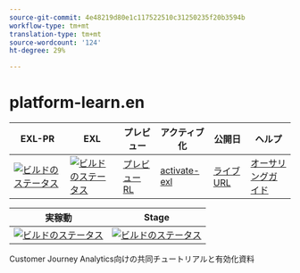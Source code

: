 ```yaml
---
source-git-commit: 4e48219d80e1c117522510c31250235f20b3594b
workflow-type: tm+mt
translation-type: tm+mt
source-wordcount: '124'
ht-degree: 29%

---
```

# platform-learn.en

| EXL-PR | EXL | プレビュー | アクティブ化 | 公開日 | ヘルプ |
|--- |--- |--- |--- |--- |--- |
| [![ビルドのステータス](https://docs.ci.corp.adobe.com/view/exl-pr/job/customer-journey-analytics-learn.en_pr-exl/badge/icon)](https://docs.ci.corp.adobe.com/view/exl-pr/job/customer-journey-analytics-learn.en_pr-exl/lastBuild/) | [![ビルドのステータス](https://docs.ci.corp.adobe.com/view/exl-pr/job/customer-journey-analytics-learn.en_exl/lastBuild/badge/icon)](https://docs.ci.corp.adobe.com/view/exl-pr/job/customer-journey-analytics-learn.en_exl/lastBuild/lastBuild) | [プレビュー RL](https://experienceleague.corp.adobe.com/docs/customer-journey-analytics-learn/tutorials/overview.html?lang=en) | [activate-exl](https://docs.ci.corp.adobe.com/job/activate-exl/build/) | [ライブ URL](https://experienceleague.adobe.com/docs/customer-journey-analytics-learn/tutorials/overview.html?lang=en) | [オーサリングガイド](https://experienceleague.adobe.com/docs/authoring-guide-exl/using/home.html?lang=en) |

| 実稼動 | Stage |
|---|---|
| [![ビルドのステータス](https://docs.ci.corp.adobe.com/job/customer-journey-analytics-learn.en_production/badge/icon)](https://docs.ci.corp.adobe.com/job/customer-journey-analytics-learn.en_production/lastBuild) | [![ビルドのステータス](https://docs.ci.corp.adobe.com/job/customer-journey-analytics-learn.en_stage/badge/icon)](https://docs.ci.corp.adobe.com/job/customer-journey-analytics-learn.en_stage/lastBuild) |

Customer Journey Analytics向けの共同チュートリアルと有効化資料
